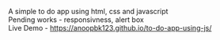 A simple to do app using html, css and javascript  
Pending works - responsivness, alert box  
Live Demo - https://anoopbk123.github.io/to-do-app-using-js/